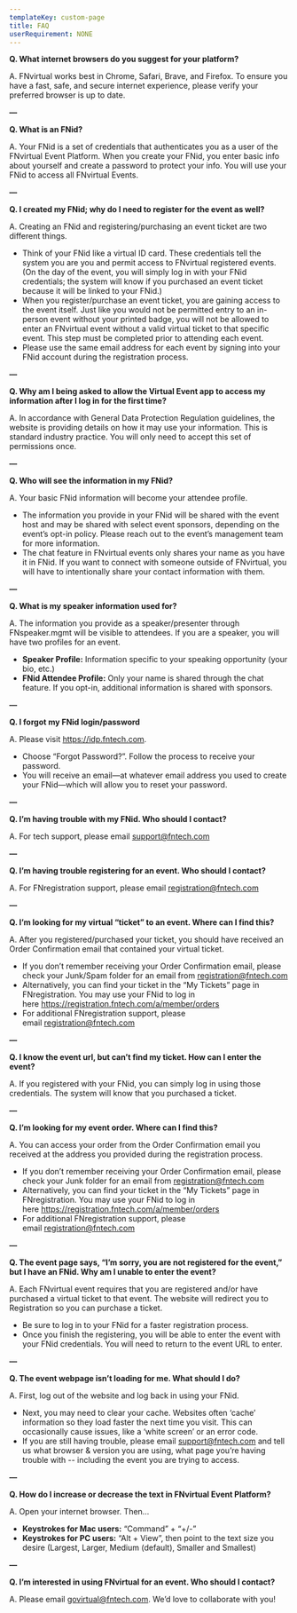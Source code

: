 ```yaml
---
templateKey: custom-page
title: FAQ
userRequirement: NONE
---
```

**Q. What internet browsers do you suggest for your platform?**

A. FNvirtual works best in Chrome, Safari, Brave, and Firefox. To ensure you have a fast, safe, and secure internet experience, please verify your preferred browser is up to date.

**—**

**Q. What is an FNid?**

A. Your FNid is a set of credentials that authenticates you as a user of the FNvirtual Event Platform. When you create your FNid, you enter basic info about yourself and create a password to protect your info. You will use your FNid to access all FNvirtual Events.

**—**

**Q. I created my FNid; why do I need to register for the event as well?**

A. Creating an FNid and registering/purchasing an event ticket are two different things.

* Think of your FNid like a virtual ID card. These credentials tell the system you are you and permit access to FNvirtual registered events. (On the day of the event, you will simply log in with your FNid credentials; the system will know if you purchased an event ticket because it will be linked to your FNid.)
* When you register/purchase an event ticket, you are gaining access to the event itself. Just like you would not be permitted entry to an in-person event without your printed badge, you will not be allowed to enter an FNvirtual event without a valid virtual ticket to that specific event. This step must be completed prior to attending each event.
* Please use the same email address for each event by signing into your FNid account during the registration process.

**—**

**Q. Why am I being asked to allow the Virtual Event app to access my information after I log in for the first time?**

A. In accordance with General Data Protection Regulation guidelines, the website is providing details on how it may use your information. This is standard industry practice. You will only need to accept this set of permissions once.

**—**

**Q. Who will see the information in my FNid?**

A. Your basic FNid information will become your attendee profile.

* The information you provide in your FNid will be shared with the event host and may be shared with select event sponsors, depending on the event’s opt-in policy. Please reach out to the event’s management team for more information.
* The chat feature in FNvirtual events only shares your name as you have it in FNid. If you want to connect with someone outside of FNvirtual, you will have to intentionally share your contact information with them.

**—**

**Q. What is my speaker information used for?**

A. The information you provide as a speaker/presenter through FNspeaker.mgmt will be visible to attendees. If you are a speaker, you will have two profiles for an event.

* **Speaker Profile:** Information specific to your speaking opportunity (your bio, etc.)
* **FNid Attendee Profile:** Only your name is shared through the chat feature. If you opt-in, additional information is shared with sponsors.

**—**

**Q. I forgot my FNid login/password**

A. Please visit https://idp.fntech.com.

* Choose “Forgot Password?”. Follow the process to receive your password.
* You will receive an email—at whatever email address you used to create your FNid—which will allow you to reset your password.

**—**

**Q. I’m having trouble with my FNid. Who should I contact?**

A. For tech support, please email [support@fntech.com](<>)

**—**

**Q. I’m having trouble registering for an event. Who should I contact?**

A. For FNregistration support, please email [registration@fntech.com](<>)

**—**

**Q. I’m looking for my virtual “ticket” to an event. Where can I find this?**

A. After you registered/purchased your ticket, you should have received an Order Confirmation email that contained your virtual ticket.

* If you don’t remember receiving your Order Confirmation email, please check your Junk/Spam folder for an email from [registration@fntech.com](<>)
* Alternatively, you can find your ticket in the “My Tickets” page in FNregistration. You may use your FNid to log in here <https://registration.fntech.com/a/member/orders>
* For additional FNregistration support, please email [registration@fntech.com](<>)

**—**

**Q. I know the event url, but can’t find my ticket. How can I enter the event?**

A. If you registered with your FNid, you can simply log in using those credentials. The system will know that you purchased a ticket.

**—**

**Q. I’m looking for my event order. Where can I find this?**

A. You can access your order from the Order Confirmation email you received at the address you provided during the registration process.

* If you don’t remember receiving your Order Confirmation email, please check your Junk folder for an email from [registration@fntech.com](<>)
* Alternatively, you can find your ticket in the “My Tickets” page in FNregistration. You may use your FNid to log in here <https://registration.fntech.com/a/member/orders>
* For additional FNregistration support, please email [registration@fntech.com](<>)

**—**

**Q. The event page says, “I’m sorry, you are not registered for the event,” but I have an FNid. Why am I unable to enter the event?**

A. Each FNvirtual event requires that you are registered and/or have purchased a virtual ticket to that event. The website will redirect you to Registration so you can purchase a ticket.

* Be sure to log in to your FNid for a faster registration process.
* Once you finish the registering, you will be able to enter the event with your FNid credentials. You will need to return to the event URL to enter.

**—**

**Q. The event webpage isn’t loading for me. What should I do?**

A. First, log out of the website and log back in using your FNid.

* Next, you may need to clear your cache. Websites often ‘cache’ information so they load faster the next time you visit. This can occasionally cause issues, like a ‘white screen’ or an error code.
* If you are still having trouble, please email [support@fntech.com](<>) and tell us what browser & version you are using, what page you’re having trouble with -- including the event you are trying to access.

**—**

**Q. How do I increase or decrease the text in FNvirtual Event Platform?**

A. Open your internet browser. Then…

* **Keystrokes for Mac users:** “Command” + “+/-”
* **Keystrokes for PC users:** “Alt + View”, then point to the text size you desire (Largest, Larger, Medium (default), Smaller and Smallest)

**—**

**Q. I’m interested in using FNvirtual for an event. Who should I contact?**

A. Please email [govirtual@fntech.com](<>). We’d love to collaborate with you!